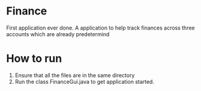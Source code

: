 # Finance
First application ever done.
A application to help track finances across three accounts which are already predetermind

# How to run
1) Ensure that all the files are in the same directory
2) Run the class FinanceGui.java to get application started.
